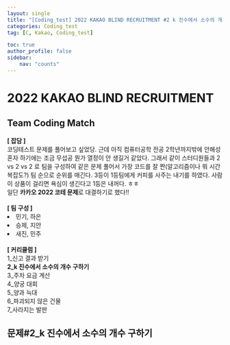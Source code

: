 ```yaml
---
layout: single
title: "[Coding_test] 2022 KAKAO BLIND RECRUITMENT #2 k 진수에서 소수의 개수 구하기"
categories: Coding_test
tag: [C, Kakao, Coding_test]

toc: true
author_profile: false
sidebar:
    nav: "counts"
---
```



# 2022 KAKAO BLIND RECRUITMENT


## Team Coding Match

<div class="notice--success">
    <b>[ 잡담 ]</b>
    <br>
    코딩테스트 문제를 풀어보고 싶었당. 근데 아직 컴퓨터공학 전공 2학년까지밖에 안해성
    혼자 하기에는 조금 무섭공 뭔가 열정이 안 생길거 같았다.
    그래서 같이 스터디원들과 2 vs 2 vs 2 로 팀을 구성하여 같은 문제 풀어서 
    가장 코드를 잘 짠(알고리즘이나 뭐 시간복잡도?) 팀 순으로 순위를 매긴다.
    3등이 1등팀에게 커피를 사주는 내기를 하였다.
    사람이 상품이 걸리면 욕심이 생긴다고 1등은 내꺼다. ㅎㅎ
    <br>
    일단 <b>카카오 2022 코테 문제</b>로 대결하기로 했다!!
    <br><br>
    <b>[ 팀 구성 ]</b>
    <u1>
        <li>민기, 하은</li>
        <li>승제, 지안</li>
        <li>새진, 민주</li>
    </u1>
    <br>    
    <b>[ 커리큘럼 ]</b>
    <u1><br>
        1_신고 결과 받기<br>
        <b>2_k 진수에서 소수의 개수 구하기</b><br>
        3_주차 요금 계산<br>
        4_양궁 대회<br>
        5_양과 늑대<br>
        6_파괴되지 않은 건물<br>
        7_사라지는 발판<br>
    </u1>
</div>

## 문제#2_k 진수에서 소수의 개수 구하기